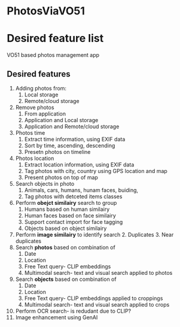 # PhotosViaVO51

# Desired feature list
VO51 based photos management app

## Desired features
1. Adding photos from:    
    1.   Local storage
    2.   Remote/cloud storage
3. Remove photos
    1.   From application
    2.   Application and Local storage
    3.   Application and Remote/cloud storage
5. Photos time
    1. Extract time information, using EXIF data
    2. Sort by time, ascending, descending
    3. Presetn photos on timeline
7. Photos location
    1. Extract location information, using EXIF data
    2. Tag photos with city, country using GPS location and map
    3. Present photos on top of map
1. Search objects in photo
    1.  Animals, cars, humans, hunam faces, buiding,
    2.  Tag photos with detceted items classes
1. Perform **obejct similairy** search to group
    1.   Humans based on human similairy
    2.   Human faces based on face similairy
    3.   Support contact import for face tagging
    4.   Objects based on object similairy
1. Perform **image similairy** to identify search
    2. Duplicates
    3. Near duplicates
9. Search **photos** based on combination of
    1. Date
    2. Location
    3. Free Text query- CLIP embeddings
    4. Multimodal search- text and visual search applied to photos
1. Search **objects** based on combination of
    1. Date
    2. Location
    3. Free Text query- CLIP embeddings applied to croppings
    4. Multimodal search- text and visual search applied to crops
1. Perform OCR search- is redudant due to CLIP?
2. Image enhancement using GenAI
